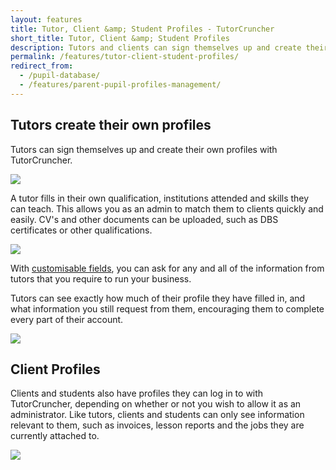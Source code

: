 ```yaml
---
layout: features
title: Tutor, Client &amp; Student Profiles - TutorCruncher
short_title: Tutor, Client &amp; Student Profiles
description: Tutors and clients can sign themselves up and create their own profiles with TutorCruncher, with customisable fields you can record anything you wish. 
permalink: /features/tutor-client-student-profiles/
redirect_from:
  - /pupil-database/
  - /features/parent-pupil-profiles-management/
---
```


## Tutors create their own profiles

Tutors can sign themselves up and create their own profiles with TutorCruncher.

<a href="{{ site.static}}/img/features/tutor-sign-up.png" data-lightbox="lightbox" data-title="Tutor Sign Up" class="thumbnail">
  <img src="{{ site.static}}/img/features/tutor-sign-up.png" alt-text="Tutor Sign Up"/>
</a>

A tutor fills in their own qualification, institutions attended and skills they can teach. This allows you as an admin to match them to clients quickly and easily.
CV's and other documents can be uploaded, such as DBS certificates or other qualifications.

<a href="{{ site.static}}/img/features/tutor-dashboard.png" data-lightbox="lightbox" data-title="Tutor's Dashboard" class="thumbnail">
  <img src="{{ site.static}}/img/features/tutor-dashboard.png" alt-text="Tutor's Dashboard"/>
</a>

With [customisable fields](/features/custom-fields/), you can ask for any and all of the information from tutors that you require to run your business.

Tutors can see exactly how much of their profile they have filled in, and what information you still request from them, encouraging them to complete every part of their account.

<a href="{{ site.static}}/img/features/profile-completion.png" data-lightbox="lightbox" data-title="Tutor's Profile Completion Graph" class="thumbnail">
  <img src="{{ site.static}}/img/features/profile-completion.png" alt-text="Tutor's Profile Completion Graph"/>
</a>

## Client Profiles

Clients and students also have profiles they can log in to with TutorCruncher, depending on whether or not you wish to allow it as an administrator. Like tutors, clients and students can only see information relevant to them, such as invoices, lesson reports and the jobs they are currently attached to.

<a href="{{ site.static}}/img/features/client-dashboard.png" data-lightbox="lightbox" data-title="Client's dashboard" class="thumbnail">
  <img src="{{ site.static}}/img/features/client-dashboard.png" alt-text="Client's dashboard"/>
</a>
